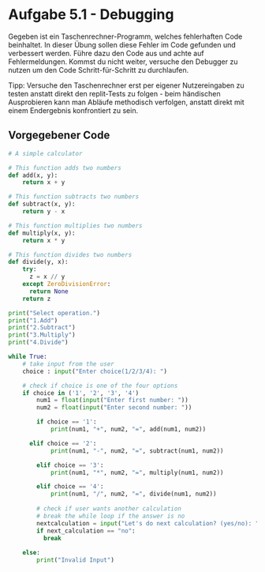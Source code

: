 # Aufgabe 5.1 - Debugging

Gegeben ist ein Taschenrechner-Programm, welches fehlerhaften Code beinhaltet.
In dieser Übung sollen diese Fehler im Code gefunden und verbessert werden. Führe dazu den Code aus und achte auf Fehlermeldungen. Kommst du nicht weiter, versuche den Debugger zu nutzen um den Code Schritt-für-Schritt zu durchlaufen.

Tipp: Versuche den Taschenrechner erst per eigener Nutzereingaben zu testen anstatt direkt den replit-Tests zu folgen - beim händischen Ausprobieren kann man Abläufe methodisch verfolgen, anstatt direkt mit einem Endergebnis konfrontiert zu sein.

## Vorgegebener Code

```python
# A simple calculator

# This function adds two numbers
def add(x, y):
    return x + y

# This function subtracts two numbers
def subtract(x, y):
    return y - x

# This function multiplies two numbers
def multiply(x, y):
    return x * y

# This function divides two numbers
def divide(y, x):
    try:
      z = x // y
    except ZeroDivisionError:
      return None
    return z

print("Select operation.")
print("1.Add")
print("2.Subtract")
print("3.Multiply")
print("4.Divide")

while True:
    # take input from the user
    choice : input("Enter choice(1/2/3/4): ")

    # check if choice is one of the four options
    if choice in ('1', '2', '3', '4')
        num1 = float(input("Enter first number: "))
        num2 = float(input("Enter second number: "))

        if choice == '1':
            print(num1, "+", num2, "=", add(num1, num2))

      elif choice == '2':
            print(num1, "-", num2, "=", subtract(num1, num2))

        elif choice == '3':
            print(num1, "*", num2, "=", multiply(num1, num2))

        elif choice == '4':
            print(num1, "/", num2, "=", divide(num1, num2))
        
        # check if user wants another calculation
        # break the while loop if the answer is no
        nextcalculation = input("Let's do next calculation? (yes/no): ")
        if next_calculation == "no":
          break
    
    else:
        print("Invalid Input")

  ```